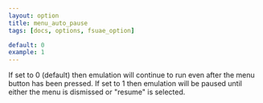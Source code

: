 ```yaml
---
layout: option
title: menu_auto_pause
tags: [docs, options, fsuae_option]

default: 0
example: 1
---
```


If set to 0 (default) then emulation will continue to run even after the
menu button has been pressed. If set to 1 then emulation will be paused
until either the menu is dismissed or "resume" is selected.
